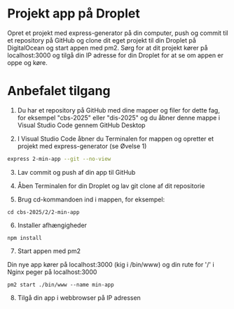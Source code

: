 # Projekt app på Droplet

Opret et projekt med express-generator på din computer, push og commit til et repository på GitHub og clone dit eget projekt til din Droplet på DigitalOcean og start appen med pm2. Sørg for at dit projekt kører på localhost:3000 og tilgå din IP adresse for din Droplet for at se om appen er oppe og køre.

# Anbefalet tilgang

1. Du har et repository på GitHub med dine mapper og filer for dette fag, for eksempel "cbs-2025" eller "dis-2025" og du åbner denne mappe i Visual Studio Code gennem GitHub Desktop

2. I Visual Studio Code åbner du Terminalen for mappen og opretter et projekt med express-generator (se Øvelse 1)

```bash
express 2-min-app --git --no-view
```

3. Lav commit og push af din app til GitHub

4. Åben Terminalen for din Droplet og lav git clone af dit repositorie

5. Brug cd-kommandoen ind i mappen, for eksempel:

```
cd cbs-2025/2/2-min-app
```

6. Installer afhængigheder

```
npm install
```

7. Start appen med pm2

Din nye app kører på localhost:3000 (kig i /bin/www) og din rute for '/' i Nginx peger på localhost:3000

```
pm2 start ./bin/www --name min-app
```

8. Tilgå din app i webbrowser på IP adressen

